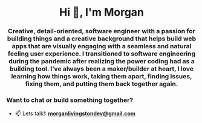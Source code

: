 <h1 align="center">Hi 👋, I'm Morgan</h1>
<h3 align="center">Creative, detail-oriented, software engineer with a passion for building things and a creative background that helps build web apps that are visually engaging with a seamless and natural feeling user experience. I transitioned to software engineering during the pandemic after realizing the power coding had as a building tool. I’ve always been a maker/builder at heart, I love learning how things work, taking them apart, finding issues, fixing them, and putting them back together again.</h3>


<h3>Want to chat or build something together?</h3>

- 📫 Lets talk!: **morganlivingstondev@gmail.com**

